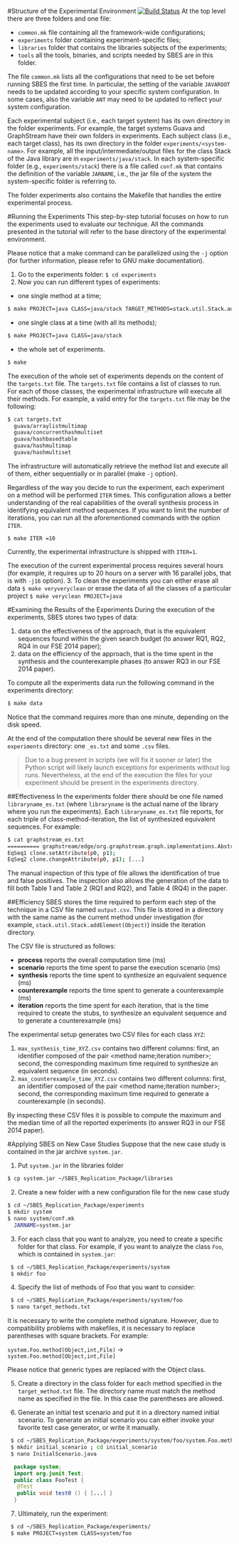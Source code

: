 #Structure of the Experimental Environment [![Build Status](https://travis-ci.org/andreamattavelli/synthesis-experiments.svg?branch=master)](https://travis-ci.org/andreamattavelli/synthesis-experiments)
At the top level there are three folders and one file:

* `common.mk` file containing all the framework-wide configurations;
* `experiments` folder containing experiment-specific files;
* `libraries` folder that contains the libraries subjects of the experiments;
* `tools` all the tools, binaries, and scripts needed by SBES are in this folder.

The file `common.mk` lists all the configurations that need to be set before running SBES the first time. In particular, the setting of the variable `JAVAROOT` needs to be updated according to your specific system configuration. In some cases, also the variable `ANT` may need to be updated to reflect your system configuration.

Each experimental subject (i.e., each target system) has its own directory in the folder experiments. For example, the target systems Guava and GraphStream have their own folders in experiments. Each subject class (i.e., each target class), has its own directory in the folder `experiments/<system-name>`. For example, all the input/intermediate/output files for the class Stack of the Java library are in `experiments/java/stack`. In each system-specific folder (e.g., `experiments/stack`) there is a file called `conf.mk` that contains the definition of the variable `JARNAME`, i.e., the jar file of the system the system-specific folder is referring to.

The folder experiments also contains the Makefile that handles the entire experimental process. 

#Running the Experiments
This step-by-step tutorial focuses on how to run the experiments used to evaluate our technique. All the commands presented in the tutorial will refer to the base directory of the experimental environment.

Please notice that a make command can be parallelized using the `-j` option (for further information, please refer to GNU make documentation).

1. Go to the experiments folder: `$ cd experiments`
2. Now you can run different types of experiments:
  * one single method at a time;

   ```bash
   $ make PROJECT=java CLASS=java/stack TARGET_METHODS=stack.util.Stack.addElement\(Object\)
   ```

  * one single class at a time (with all its methods);

   ```bash
   $ make PROJECT=java CLASS=java/stack
   ```

  * the whole set of experiments.
    
   ```bash
   $ make
   ```
  
  The execution of the whole set of experiments depends on the content of the `targets.txt` file. The `targets.txt` file contains a list of classes to run. For each of those classes, the experimental infrastructure will execute all their methods. For example, a valid entry for the `targets.txt` file may be the following:

  ```bash
  $ cat targets.txt
    guava/arraylistmultimap
    guava/concurrenthashmultiset
    guava/hashbasedtable
    guava/hashmultimap
    guava/hashmultiset
  ```

  The infrastructure will automatically retrieve the method list and execute all of them, either sequentially or in parallel (make `-j` option).
  
  Regardless of the way you decide to run the experiment, each experiment on a method will be performed `ITER` times. This configuration allows a better understanding of the real capabilities of the overall synthesis process in identifying equivalent method sequences. If you want to limit the number of iterations, you can run all the aforementioned commands with the option `ITER`.
  
  `$ make ITER =10`

  Currently, the experimental infrastructure is shipped with `ITER=1`.
  
  The execution of the current experimental process requires several hours (for example, it requires up to 20 hours on a server with 16 parallel jobs, that is with `-j16` option).
3. To clean the experiments you can either erase all data `$ make veryveryclean` or erase the data of all the classes of a particular project `$ make veryclean PROJECT=java`

#Examining the Results of the Experiments
During the execution of the experiments, SBES stores two types of data:
1. data on the effectiveness of the approach, that is the equivalent sequences found within the given search budget (to answer RQ1, RQ2, RQ4 in our FSE 2014 paper);
2. data on the efficiency of the approach, that is the time spent in the synthesis and the counterexample phases (to answer RQ3 in our FSE 2014 paper).
  
  To compute all the experiments data run the following command in the experiments directory:
  
  ```bash
  $ make data
  ```
  
  Notice that the command requires more than one minute, depending on the disk speed.
  
  At the end of the computation there should be several new files in the `experiments` directory: one `_es.txt` and some `.csv` files.

> Due to a bug present in scripts (we will fix it sooner or later) the Python script will likely launch exceptions for experiments without log runs. Nevertheless, at the end of the execution the files for your experiment should be present in the experiments directory.

##Effectiveness
In the experiments folder there should be one file named `libraryname_es.txt` (where `libraryname` is the actual name of the library where you run the experiments).
Each `libraryname_es.txt` file reports, for each triple of class-method-iteration, the list of synthesized equivalent sequences. For example:

```bash  
$ cat graphstream_es.txt
========== graphstream/edge/org.graphstream.graph.implementations.AbstractEdge. addAttribute(String,Object)/1/log
EqSeq1 clone.setAttribute(p0, p1);
EqSeq2 clone.changeAttribute(p0, p1); [...]
```

The manual inspection of this type of file allows the identification of true and false positives. The inspection also allows the generation of the data to fill both Table 1 and Table 2 (RQ1 and RQ2), and Table 4 (RQ4) in the paper.

##Efficiency
SBES stores the time required to perform each step of the technique in a CSV file named `output.csv`. This file is stored in a directory with the same name as the current method under investigation (for example, `stack.util.Stack.addElement(Object)`) inside the iteration directory.

The CSV file is structured as follows:

* **process** reports the overall computation time (ms)
* **scenario** reports the time spent to parse the execution scenario (ms)
* **synthesis** reports the time spent to synthesize an equivalent sequence (ms)
* **counterexample** reports the time spent to generate a counterexample (ms)
* **iteration** reports the time spent for each iteration, that is the time required to create the stubs, to synthesize an equivalent sequence and to generate a counterexample (ms)

The experimental setup generates two CSV files for each class `XYZ`:

1. `max_synthesis_time_XYZ.csv` contains two different columns: first, an identifier composed of the pair <method name;iteration number>; second, the corresponding maximum time required to synthesize an equivalent sequence (in seconds).
2. `max_counterexample_time_XYZ.csv` contains two different columns: first, an identifier composed of the pair <method name;iteration number>; second, the corresponding maximum time required to generate a counterexample (in seconds).

By inspecting these CSV files it is possible to compute the maximum and the median time of all the reported experiments (to answer RQ3 in our FSE 2014 paper).

#Applying SBES on New Case Studies
Suppose that the new case study is contained in the jar archive `system.jar`.

1. Put `system.jar` in the libraries folder

  ```bash
  $ cp system.jar ~/SBES_Replication_Package/libraries
  ```

2. Create a new folder with a new configuration file for the new case study

  ```bash
  $ cd ~/SBES_Replication_Package/experiments
  $ mkdir system
  $ nano system/conf.mk
    JARNAME=system.jar
  ```

3. For each class that you want to analyze, you need to create a specific folder for that class. For example, if you want to analyze the class `Foo`, which is contained in `system.jar`:

  ```bash
   $ cd ~/SBES_Replication_Package/experiments/system
   $ mkdir foo
  ```

4. Specify the list of methods of Foo that you want to consider:
  ```bash
   $ cd ~/SBES_Replication_Package/experiments/system/foo
   $ nano target_methods.txt 
  ```

  It is necessary to write the complete method signature. However, due to compatibility problems with makefiles, it is necessary to replace parentheses with square brackets. For example:
  
  `system.Foo.method(Object,int,File)` → `system.Foo.method[Object,int,File]`
  
  Please notice that generic types are replaced with the Object class.
  
5. Create a directory in the class folder for each method specified in the `target_method.txt` file. The directory name must match the method name as specified in the file. In this case the parentheses are allowed.

6. Generate an initial test scenario and put it in a directory named initial scenario. To generate an initial scenario you can either invoke your favorite test case generator, or write it manually.
  ```bash
   $ cd ~/SBES_Replication_Package/experiments/system/foo/system.Foo.method\(Object,int,File\)
   $ mkdir initial_scenario ; cd initial_scenario
   $ nano InitialScenario.java
  ```
  ```java
    package system;
    import org.junit.Test;
    public class FooTest {
     @Test
     public void test0 () { [...] }
    }
 ```
 
7. Ultimately, run the experiment:
  ```bash
   $ cd ~/SBES_Replication_Package/experiments/
   $ make PROJECT=system CLASS=system/foo
  ```
